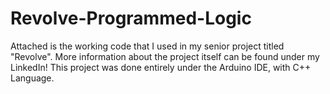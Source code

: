 # Revolve-Programmed-Logic
Attached is the working code that I used in my senior project titled "Revolve". More information about the project itself can be found under my LinkedIn! This project was done entirely under the Arduino IDE, with C++ Language.
